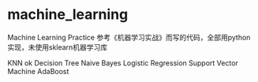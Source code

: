 # machine_learning

Machine Learning Practice
参考《机器学习实战》而写的代码，全部用python实现，未使用sklearn机器学习库

KNN                        ok
Decision Tree
Naive Bayes
Logistic Regression
Support Vector Machine
AdaBoost
 
